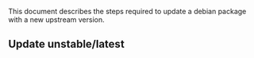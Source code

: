 This document describes the steps required to update
a debian package with a new upstream version.

## Update unstable/latest
